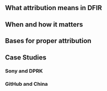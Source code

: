 ## What attribution means in DFIR
## When and how it matters
## Bases for proper attribution
## Case Studies
### Sony and DPRK
### GitHub and China
